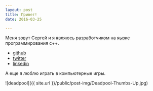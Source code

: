 ```yaml
---
layout: post
title: Привет!
date: 2016-03-25

---
```


Меня зовут Сергей и я являюсь разработчиком на яызке программирования c++.

+ <i class="fa fa-github-square"></i> [github](https://github.com/ksergey)
+ <i class="fa fa-twitter-square"></i> [twitter](https://twitter.com/ksergey_)
+ <i class="fa fa-linkedin-square"></i> [linkedin](https://ru.linkedin.com/in/skovalevich)

А еще я люблю играть в компьютерные игры.

![deadpool]({{ site.url }}/public/post-img/Deadpool-Thumbs-Up.jpg)
